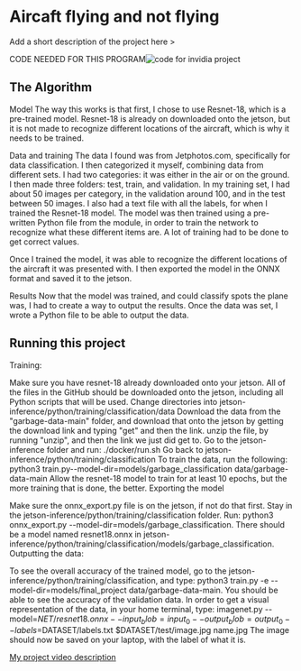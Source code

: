 # Aircaft flying and not flying

 Add a short description of the project here > 

CODE NEEDED FOR THIS PROGRAM![code  for invidia project](https://github.com/Qstile/NVIDIA-project/assets/172285930/158711c4-7a8d-4fc4-9e61-d1d6065733c4)


## The Algorithm

Model The way this works is that first, I chose to use Resnet-18, which is a pre-trained model. Resnet-18 is already on downloaded onto the jetson, but it is not made to recognize different locations of the aircraft, which is why it needs to be trained.

Data and training The data I found was from Jetphotos.com, specifically for data classification. I then categorized it myself, combining data from different sets. I had two categories: it was either in the air or on the ground. I then made three folders: test, train, and validation. In my training set, I had about 50 images per category, in the validation around 100, and in the test between 50 images. I also had a text file with all the labels, for when I trained the Resnet-18 model. The model was then trained using a pre-written Python file from the module, in order to train the network to recognize what these different items are. A lot of training had to be done to get correct values.

Once I trained the model, it was able to recognize the different locations of the aircraft it was presented with. I then exported the model in the ONNX format and saved it to the jetson.

Results Now that the model was trained, and could classify spots the plane was, I had to create a way to output the results. Once the data was set, I wrote a Python file to be able to output the data.



## Running this project

Training:

Make sure you have resnet-18 already downloaded onto your jetson.
All of the files in the GitHub should be downloaded onto the jetson, including all Python scripts that will be used.
Change directories into jetson-inference/python/training/classification/data
Download the data from the "garbage-data-main" folder, and download that onto the jetson by getting the download link and typing "get" and then the link.
unzip the file, by running "unzip", and then the link we just did get to.
Go to the jetson-inference folder and run: ./docker/run.sh
Go back to jetson-inference/python/training/classification
To train the data, run the following: python3 train.py--model-dir=models/garbage_classification data/garbage-data-main
Allow the resnet-18 model to train for at least 10 epochs, but the more training that is done, the better.
Exporting the model

Make sure the onnx_export.py file is on the jetson, if not do that first.
Stay in the jetson-inference/python/training/classification folder.
Run: python3 onnx_export.py --model-dir=models/garbage_classification.
There should be a model named resnet18.onnx in jetson-inference/python/training/classification/models/garbage_classification.
Outputting the data:

To see the overall accuracy of the trained model, go to the jetson-inference/python/training/classification, and type: python3 train.py -e --model-dir=models/final_project data/garbage-data-main.
You should be able to see the accuracy of the validation data.
In order to get a visual representation of the data, in your home terminal, type: imagenet.py --model=$NET/resnet18.onnx --input_blob=input_0 --output_blob=output_0 --labels=$DATASET/labels.txt $DATASET/test/image.jpg name.jpg
The image should now be saved on your laptop, with the label of what it is.

[My project video description](https://youtu.be/x9TlX8DYVkw?si=fMsmfeztpdZKDq8V)
